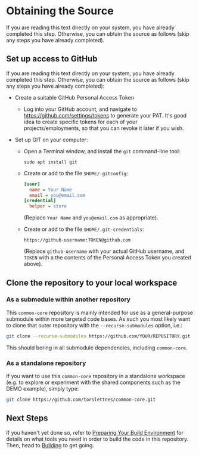 Obtaining the Source
====================

If you are reading this text directly on your system, you have already completed this step. Otherwise, you can obtain the source as follows (skip any steps you have already completed).


Set up access to GitHub
-----------------------

If you are reading this text directly on your system, you have already completed this step. Otherwise, you can obtain the source as follows (skip any steps you have already completed):

* Create a suitable GitHub Personal Access Token

  - Log into your GitHub account, and navigate to https://github.com/settings/tokens to generate your PAT. It's good idea to create specific tokens for each of your projects/employments, so that you can revoke it later if you wish.

* Set up GIT on your computer:

  - Open a Terminal window, and install the `git` command-line tool:

    ```shell
    sudo apt install git
    ```

  - Create or add to the file `$HOME/.gitconfig`:

    ```ini
    [user]
      name = Your Name
      email = you@email.com
    [credential]
      helper = store
    ```

    (Replace `Your Name` and `you@email.com` as appropriate).

  - Create or add to the file `$HOME/.git-credentials`:

    ```
    https://github-username:TOKEN@github.com
    ```

    (Replace `github-username` with your actual GitHub username, and `TOKEN` with a the contents of the Personal Access Token you created above).


Clone the repository to your local workspace
--------------------------------------------

### As a submodule within another repository

This `common-core` repository is mainly intended for use as a general-purpose submodule within more targeted code bases.  As such you most likely want to clone that outer repository with the `--recurse-submodules` option, i.e.:

  ```bash
  git clone --recurse-submodules https://github.com/YOUR/REPOSITORY.git
  ```

This should bering in all submodule dependencies, including `common-core`.


### As a standalone repository

If you want to use this `common-core` repository in a standalone workspace (e.g. to explore or experiment with the shared components such as the DEMO example), simply type:

  ```bash
  git clone https://github.com/torslettnes/common-core.git
  ```


Next Steps
----------

If you haven't yet done so, refer to [Preparing Your Build Environment](preparing.md) for details on what tools you need in order to build the code in this repository.  Then, head to [Building](building.md) to get going.
